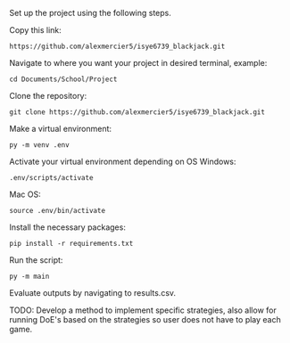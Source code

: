 Set up the project using the following steps.

Copy this link:
```
https://github.com/alexmercier5/isye6739_blackjack.git 
```
Navigate to where you want your project in desired terminal, example:
```
cd Documents/School/Project
```
Clone the repository:
```
git clone https://github.com/alexmercier5/isye6739_blackjack.git
```
Make a virtual environment:
```
py -m venv .env
```
Activate your virtual environment depending on OS
Windows:
```
.env/scripts/activate
```
Mac OS: 
```
source .env/bin/activate
```
Install the necessary packages:
```
pip install -r requirements.txt
```
Run the script:
```
py -m main
```
Evaluate outputs by navigating to results.csv. 

TODO: Develop a method to implement specific strategies, also allow for running DoE's based on the strategies so user does not have to play each game. 